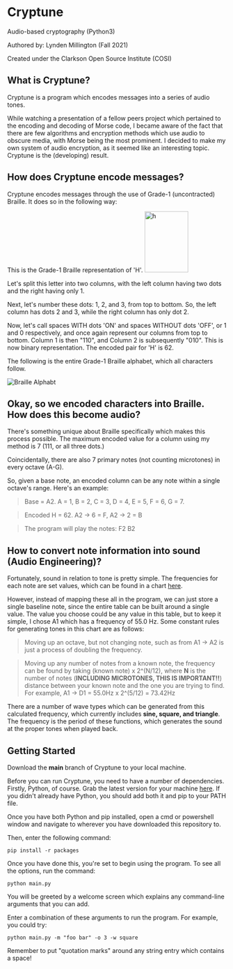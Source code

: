 # Cryptune
Audio-based cryptography (Python3)

Authored by: Lynden Millington (Fall 2021)

Created under the Clarkson Open Source Institute (COSI)


## **What is Cryptune?**

Cryptune is a program which encodes messages into a series of audio tones. 

While watching a presentation of a fellow peers project which pertained to the encoding and decoding of Morse code,
I became aware of the fact that there are few algorithms and encryption methods which use audio to obscure media, with
Morse being the most prominent. I decided to make my own system of audio encryption, as it seemed like an interesting topic.
Cryptune is the (developing) result.

## **How does Cryptune encode messages?**
Cryptune encodes messages through the use of Grade-1 (uncontracted) Braille. It does so in the following way:

This is the Grade-1 Braille representation of 'H'.
<img src="http://www.byronknoll.com/braille/Braille_h.png" alt="h" width="100" height="140">

Let's split this letter into two columns, with the left column having two dots and the right having only 1.

Next, let's number these dots: 1, 2, and 3, from top to bottom. So, the left column has dots 2 and 3, while the right column has only dot 2.

Now, let's call spaces WITH dots 'ON' and spaces WITHOUT dots 'OFF', or 1 and 0 respectively, and once again represent our columns from top to bottom. Column 1 is then "110", and Column 2 is subsequently "010". This is now binary representation. The encoded pair for 'H' is 62.

The following is the entire Grade-1 Braille alphabet, which all characters follow.

<img src="https://www.pharmabraille.com/wp-content/uploads/2015/11/braille-alphabet-and-braille-numbers.png" alt="Braille Alphabt">

## **Okay, so we encoded characters into Braille. How does this become audio?**
There's something unique about Braille specifically which makes this process possible. The maximum encoded value for a column using my method is 7 (111, or all three dots.)

Coincidentally, there are also 7 primary notes (not counting microtones) in every octave (A-G).

So, given a base note, an encoded column can be any note within a single octave's range. Here's an example:

> Base = A2. A = 1, B = 2, C = 3, D = 4, E = 5, F = 6, G = 7.

> Encoded H = 62. A2 -> 6 = F, A2 -> 2 = B

> The program will play the notes: F2 B2

## **How to convert note information into sound (Audio Engineering)?**
Fortunately, sound in relation to tone is pretty simple. The frequencies for each note are set values, which can be found in a chart
[here](http://techlib.com/reference/musical_note_frequencies.htm).

However, instead of mapping these all in the program, we can just store a single baseline note, since the entire table can be built around a single value. 
The value you choose could be any value in this table, but to keep it simple, I chose A1 which has a frequency of 55.0 Hz. Some constant rules for generating
tones in this chart are as follows:

> Moving up an octave, but not changing note, such as from A1 -> A2 is just a process of doubling the frequency.

> Moving up any number of notes from a known note, the frequency can be found by taking (known note) x 2^(N/12), where **N** is the number of notes (**INCLUDING MICROTONES, THIS IS IMPORTANT!!**)
> distance between your known note and the one you are trying to find. For example, A1 -> D1 = 55.0Hz x 2^(5/12) = 73.42Hz

There are a number of wave types which can be generated from this calculated frequency, which currently includes **sine, square, and triangle**.
The frequency is the period of these functions, which generates the sound at the proper tones when played back.

## **Getting Started**
Download the **main** branch of Cryptune to your local machine.

Before you can run Cryptune, you need to have a number of dependencies. Firstly, Python, of course. Grab the latest version for your machine 
[here](https://www.python.org/downloads/). If you didn't already have Python, you should add both it and pip to your PATH file.

Once you have both Python and pip installed, open a cmd or powershell window and navigate to wherever you have downloaded this repository to.

Then, enter the following command:

```
pip install -r packages
```

Once you have done this, you're set to begin using the program. To see all the options, run the command:

```
python main.py
```

You will be greeted by a welcome screen which explains any command-line arguments that you can add. 

Enter a combination of these arguments to run the program. For example, you could try:
``` 
python main.py -m "foo bar" -o 3 -w square
```

Remember to put "quotation marks" around any string entry which contains a space!

